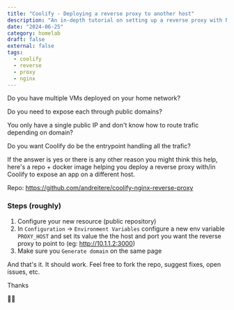 ```yaml
---
title: "Coolify - Deploying a reverse proxy to another host"
description: "An in-depth tutorial on setting up a reverse proxy with Nginx in Coolify to expose services from different hosts. Discover how to securely manage subdomains, configure SSL certificates, and implement advanced routing techniques while maintaining the simplicity and power of Coolify's infrastructure."
date: "2024-06-25"
category: homelab
draft: false
external: false
tags:
  - coolify
  - reverse
  - proxy
  - nginx
---
```


Do you have multiple VMs deployed on your home network?

Do you need to expose each through public domains?

You only have a single public IP and don't know how to route trafic depending on domain?

Do you want Coolify do be the entrypoint handling all the trafic?

If the answer is yes or there is any other reason you might think this help, here's a repo + docker image helping you deploy
a reverse proxy with/in Coolify to expose an app on a different host.

Repo: https://github.com/andreitere/coolify-nginx-reverse-proxy

### Steps (roughly)

1. Configure your new resource (public repository)
2. In `Configuration` -> `Environment Variables` configure a new env variable `PROXY_HOST` and set its value the the host and port you want the reverse proxy to point to (eg: http://10.1.1.2:3000)
3. Make sure you `Generate domain` on the same page

And that's it. It should work. Feel free to fork the repo, suggest fixes, open issues, etc.

Thanks

🙏🏻
